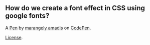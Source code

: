 How do we create a font effect in CSS using google fonts?
---------------------------------------------------------


A [Pen](http://codepen.io/marangely/pen/XpJPKj) by [marangely amadis](http://codepen.io/marangely) on [CodePen](http://codepen.io/).

[License](http://codepen.io/marangely/pen/XpJPKj/license).